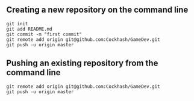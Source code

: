 ## Creating a new repository on the command line
```
git init
git add README.md
git commit -m "first commit"
git remote add origin git@github.com:Cockhash/GameDev.git
git push -u origin master
```

## Pushing an existing repository from the command line
```
git remote add origin git@github.com:Cockhash/GameDev.git
git push -u origin master
```

